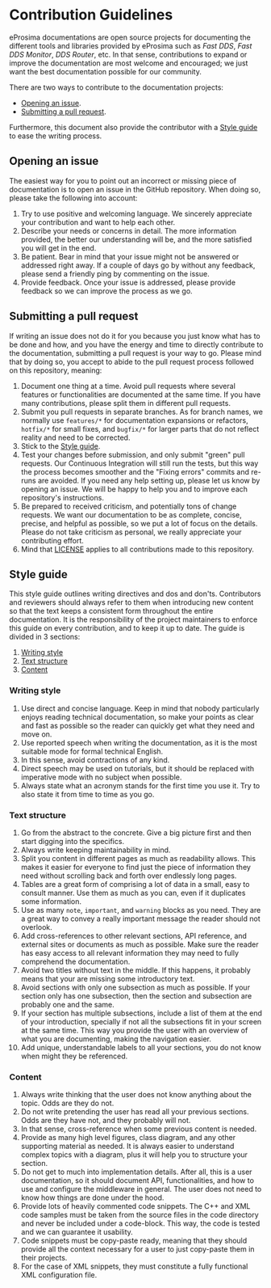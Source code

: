 # Contribution Guidelines

eProsima documentations are open source projects for documenting the different tools and libraries provided by eProsima such as *Fast DDS*, *Fast DDS Monitor*, *DDS Router*, etc.
In that sense, contributions to expand or improve the documentation are most welcome and encouraged; we just want the best documentation possible for our community.

There are two ways to contribute to the documentation projects:

* [Opening an issue](#opening-an-issue).
* [Submitting a pull request](#submitting-a-pull-request).

Furthermore, this document also provide the contributor with a [Style guide](#style-guide) to ease the writing process.

## Opening an issue

The easiest way for you to point out an incorrect or missing piece of documentation is to open an issue in the GitHub repository.
When doing so, please take the following into account:

1. Try to use positive and welcoming language.
We sincerely appreciate your contribution and want to help each other.
1. Describe your needs or concerns in detail.
The more information provided, the better our understanding will be, and the more satisfied you will get in the end.
1. Be patient.
Bear in mind that your issue might not be answered or addressed right away.
If a couple of days go by without any feedback, please send a friendly ping by commenting on the issue.
1. Provide feedback.
Once your issue is addressed, please provide feedback so we can improve the process as we go.

## Submitting a pull request

If writing an issue does not do it for you because you just know what has to be done and how, and you have the energy and time to directly contribute to the documentation, submitting a pull request is your way to go.
Please mind that by doing so, you accept to abide to the pull request process followed on this repository, meaning:

1. Document one thing at a time.
Avoid pull requests where several features or functionalities are documented at the same time.
If you have many contributions, please split them in different pull requests.
1. Submit you pull requests in separate branches.
As for branch names, we normally use `features/*` for documentation expansions or refactors, `hotfix/*` for small fixes, and `bugfix/*` for larger parts that do not reflect reality and need to be corrected.
1. Stick to the [Style guide](#style-guide).
1. Test your changes before submission, and only submit "green" pull requests.
Our Continuous Integration will still run the tests, but this way the process becomes smoother and the "Fixing errors" commits and re-runs are avoided.
If you need any help setting up, please let us know by opening an issue.
We will be happy to help you and to improve each repository's instructions.
1. Be prepared to received criticism, and potentially tons of change requests.
We want our documentation to be as complete, concise, precise, and helpful as possible, so we put a lot of focus on the details.
Please do not take criticism as personal, we really appreciate your contributing effort.
1. Mind that [LICENSE](LICENSE) applies to all contributions made to this repository.

## Style guide

This style guide outlines writing directives and dos and don'ts.
Contributors and reviewers should always refer to them when introducing new content so that the text keeps a consistent form throughout the entire documentation.
It is the responsibility of the project maintainers to enforce this guide on every contribution, and to keep it up to date.
The guide is divided in 3 sections:

1. [Writing style](#writing-style)
1. [Text structure](#text-structure)
1. [Content](#content)

### Writing style

1. Use direct and concise language.
Keep in mind that nobody particularly enjoys reading technical documentation, so make your points as clear and fast as possible so the reader can quickly get what they need and move on.
1. Use reported speech when writing the documentation, as it is the most suitable mode for formal technical English.
1. In this sense, avoid contractions of any kind.
1. Direct speech may be used on tutorials, but it should be replaced with imperative mode with no subject when possible.
1. Always state what an acronym stands for the first time you use it.
Try to also state it from time to time as you go.

### Text structure

1. Go from the abstract to the concrete.
Give a big picture first and then start digging into the specifics.
1. Always write keeping maintainability in mind.
1. Split you content in different pages as much as readability allows.
This makes it easier for everyone to find just the piece of information they need without scrolling back and forth over endlessly long pages.
1. Tables are a great form of comprising a lot of data in a small, easy to consult manner.
Use them as much as you can, even if it duplicates some information.
1. Use as many `note`, `important`, and `warning` blocks as you need.
They are a great way to convey a really important message the reader should not overlook.
1. Add cross-references to other relevant sections, API reference, and external sites or documents as much as possible.
Make sure the reader has easy access to all relevant information they may need to fully comprehend the documentation.
1. Avoid two titles without text in the middle.
If this happens, it probably means that your are missing some introductory text.
1. Avoid sections with only one subsection as much as possible.
If your section only has one subsection, then the section and subsection are probably one and the same.
1. If your section has multiple subsections, include a list of them at the end of your introduction, specially if not all the subsections fit in your screen at the same time.
This way you provide the user with an overview of what you are documenting, making the navigation easier.
1. Add unique, understandable labels to all your sections, you do not know when might they be referenced.

### Content

1. Always write thinking that the user does not know anything about the topic.
Odds are they do not.
1. Do not write pretending the user has read all your previous sections.
Odds are they have not, and they probably will not.
1. In that sense, cross-reference when some previous content is needed.
1. Provide as many high level figures, class diagram, and any other supporting material as needed.
It is always easier to understand complex topics with a diagram, plus it will help you to structure your section.
1. Do not get to much into implementation details.
After all, this is a user documentation, so it should document API, functionalities, and how to use and configure the middleware in general.
The user does not need to know how things are done under the hood.
1. Provide lots of heavily commented code snippets.
The C++ and XML code samples must be taken from the source files in the code directory and never be included under a code-block.
This way, the code is tested and we can guarantee it usability.
1. Code snippets must be copy-paste ready, meaning that they should provide all the context necessary for a user to just copy-paste them in their projects.
1. For the case of XML snippets, they must constitute a fully functional XML configuration file.
